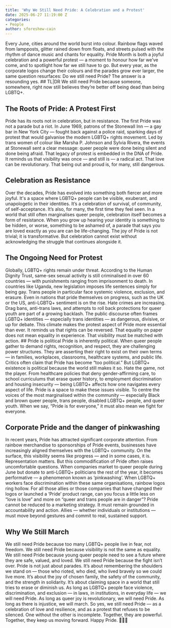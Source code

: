 ```yaml
---
title: 'Why We Still Need Pride: A Celebration and a Protest'
date: 2025-06-27 11:19:00 Z
categories:
- People
author: sforeshew-cain
---
```


Every June, cities around the world burst into colour. Rainbow flags waved from lampposts, glitter rained down from floats, and streets pulsed with the rhythm of dance music and chants for equality. Pride Month is both a joyful celebration and a powerful protest — a moment to honour how far we’ve come, and to spotlight how far we still have to go. But every year, as the corporate logos change their colours and the parades grow ever larger, the same question resurfaces: Do we still need Pride?
The answer is a resounding yes.
## TL|DR
We still need Pride because someone, somewhere, right now still believes they’re better off being dead than being LGBTQ\+.
## The Roots of Pride: A Protest First
Pride has its roots not in celebration, but in resistance. The first Pride was not a parade but a riot. In June 1969, patrons of the Stonewall Inn — a gay bar in New York City — fought back against a police raid, sparking days of protest that would galvanise the modern LGBTQ\+ rights movement. Led by trans women of colour like Marsha P. Johnson and Sylvia Rivera, the events at Stonewall sent a clear message: queer people were done being silent and done being afraid.
That legacy of protest is embedded in the DNA of Pride. It reminds us that visibility was once — and still is — a radical act. That love can be revolutionary. That being out and proud is, for many, still dangerous.

## Celebration as Resistance
Over the decades, Pride has evolved into something both fiercer and more joyful. It's a space where LGBTQ\+ people can be visible, exuberant, and unapologetic in their identities. It’s a celebration of survival, of community, of self-acceptance. It’s also, for many, the first time they feel seen.
In a world that still often marginalises queer people, celebration itself becomes a form of resistance. When you grow up hearing your identity is something to be hidden, or worse, something to be ashamed of, a parade that says you are loved exactly as you are can be life-changing. The joy of Pride is not trivial; it is transformative.
But celebration cannot exist without acknowledging the struggle that continues alongside it.
## The Ongoing Need for Protest
Globally, LGBTQ\+ rights remain under threat. According to the Human Dignity Trust, same-sex sexual activity is still criminalised in over 60 countries — with punishments ranging from imprisonment to death. In countries like Uganda, new legislation imposes life sentences simply for being gay. Trans people in particular face systemic violence, exclusion, and erasure.
Even in nations that pride themselves on progress, such as the UK or the US, anti-LGBTQ\+ sentiment is on the rise. Hate crimes are increasing. Drag bans, anti-trans laws, and attempts to roll back protections for queer youth are part of a growing backlash. The public discourse often frames LGBTQ\+ identities — especially trans identities — as dangerous, divisive, or up for debate.
This climate makes the protest aspect of Pride more essential than ever. It reminds us that rights can be reversed. That equality on paper does not mean equality in experience. That visibility must be matched with action.
## Pride is political
Pride is inherently political. When queer people gather to demand rights, recognition, and respect, they are challenging power structures. They are asserting their right to exist on their own terms — in families, workplaces, classrooms, healthcare systems, and public life.
Critics often claim that Pride has become “too political.” But LGBTQ\+ existence is political because the world still makes it so. Hate the game, not the player.  From healthcare policies that deny gender-affirming care, to school curriculums that erase queer history, to employment discrimination and housing insecurity — being LGBTQ\+ affects how one navigates every aspect of life.
Pride is a space to make these issues visible. To centre the voices of the most marginalised within the community — especially Black and brown queer people, trans people, disabled LGBTQ\+ people, and queer youth. When we say, “Pride is for everyone,” it must also mean we fight for everyone.
## Corporate Pride and the danger of pinkwashing
In recent years, Pride has attracted significant corporate attention. From rainbow merchandise to sponsorships of Pride events, businesses have increasingly aligned themselves with the LGBTQ\+ community. On the surface, this visibility seems like progress — and in some cases, it is. Representation matters.
But this commodification of Pride often raises uncomfortable questions. When companies market to queer people during June but donate to anti-LGBTQ\+ politicians the rest of the year, it becomes performative — a phenomenon known as ‘pinkwashing’. When LGBTQ\+ workers face discrimination within these same organisations, rainbow logos ring hollow.
For all those allies or those companies that have changed their logos or launched a ‘Pride’ product range, can you focus a little less on “love is love” and more on “queer and trans people are in danger”?
Pride cannot be reduced to a marketing strategy. It must remain grounded in accountability and action. Allies — whether individuals or institutions — must move beyond gestures and commit to real, sustained support.
## Why We Still March
We still need Pride because too many LGBTQ\+ people live in fear, not freedom.
We still need Pride because visibility is not the same as equality.
We still need Pride because young queer people need to see a future where they are safe, valued, and loved.
We still need Pride because the fight isn’t over.
Pride is not just about parades. It’s about remembering the shoulders we stand on — those who rioted, who died, who lived bravely so we could live more. It’s about the joy of chosen family, the safety of the community, and the strength in solidarity. It’s about claiming space in a world that still tries to erase or diminish us.
As long as LGBTQ\+ people face violence, discrimination, and exclusion — in laws, in institutions, in everyday life — we will need Pride. As long as queer joy is revolutionary, we will need Pride. As long as there is injustice, we will march.
So yes, we still need Pride — as a celebration of love and resilience, and as a protest that refuses to be silenced. One without the other is incomplete. Together, they are powerful. Together, they keep us moving forward.
Happy Pride. 🏳️‍🌈✊